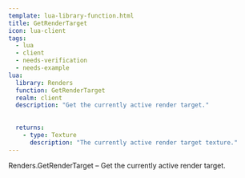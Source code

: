 ```yaml
---
template: lua-library-function.html
title: GetRenderTarget
icon: lua-client
tags:
  - lua
  - client
  - needs-verification
  - needs-example
lua:
  library: Renders
  function: GetRenderTarget
  realm: client
  description: "Get the currently active render target."
  
  
  returns:
    - type: Texture
      description: "The currently active render target texture."
---
```


<div class="lua__search__keywords">
Renders.GetRenderTarget &#x2013; Get the currently active render target.
</div>
